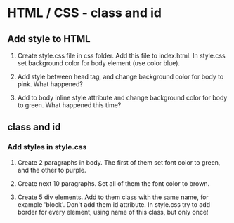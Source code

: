 # HTML / CSS - class and id

## Add style to HTML

1. Create style.css file in css folder. Add this file to index.html. In style.css set background color for body element (use color blue).

2. Add style between head tag, and change background color for body to pink. What happened?

3. Add to body inline style attribute and change background color for body to green. What happened this time?

## class and id
### Add styles in style.css

1. Create 2 paragraphs in body. The first of them set font color to green, and the other to purple.

2. Create next 10 paragraphs. Set all of them the font color to brown.

3. Create 5 div elements. Add to them class with the same name, for example 'block'. Don't add them id attribute.
 In style.css try to add border for every element, using name of this class, but only once!






